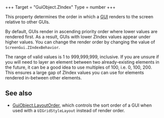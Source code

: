 +++
Target = "GuiObject.ZIndex"
Type = number
+++

This property determines the order in which a [GUI](https://developer.roblox.com/api-reference/class/GuiObject) renders to the screen relative to other GUIs.By default, GUIs render in ascending priority order where lower values are rendered first. As a result, GUIs with lower ZIndex values appear under higher values. You can change the render order by changing the value of `ScreenGui.ZIndexBehavior`.The range of valid values is 1 to 999,999,999, inclusive. If you are unsure if you will need to layer an element between two already-existing elements in the future, it can be a good idea to use multiples of 100, i.e. 0, 100, 200. This ensures a large gap of ZIndex values you can use for elements rendered in-between other elements.## See also -  [GuiObject.LayoutOrder](https://developer.roblox.com/api-reference/property/GuiObject/LayoutOrder), which controls the sort order of a GUI when used with a `UIGridStyleLayout` instead of render order.